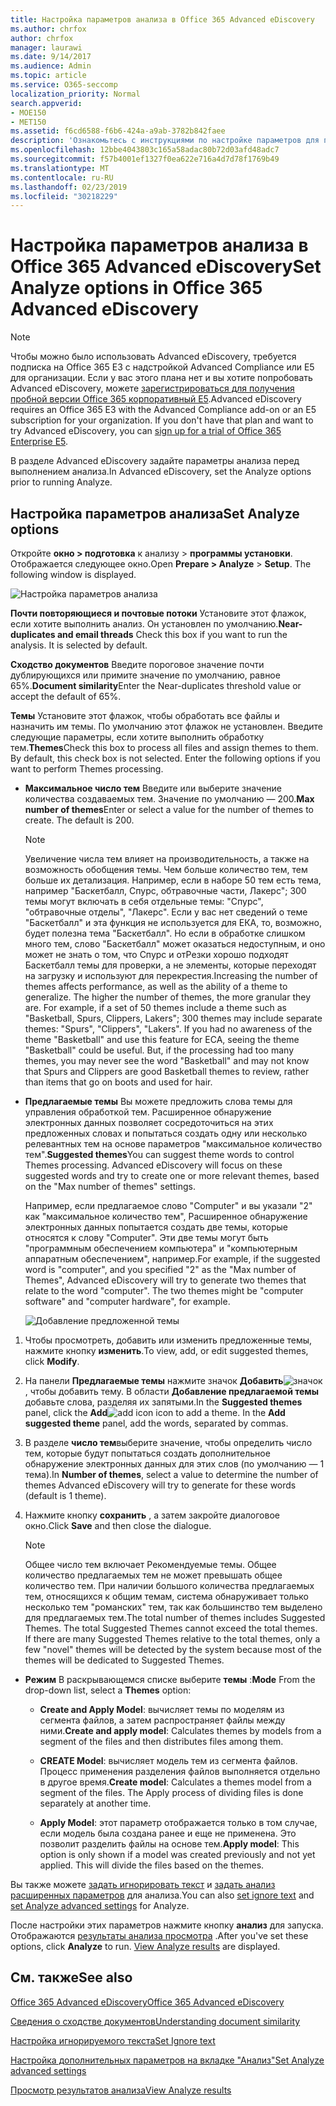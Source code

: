 ```yaml
---
title: Настройка параметров анализа в Office 365 Advanced eDiscovery
ms.author: chrfox
author: chrfox
manager: laurawi
ms.date: 9/14/2017
ms.audience: Admin
ms.topic: article
ms.service: O365-seccomp
localization_priority: Normal
search.appverid:
- MOE150
- MET150
ms.assetid: f6cd6588-f6b6-424a-a9ab-3782b842faee
description: 'Ознакомьтесь с инструкциями по настройке параметров для процесса анализа в Office 365 Advanced eDiscovery, включая почти повторяющиеся, почтовые потоки и темы.  '
ms.openlocfilehash: 12bbe4043803c165a58adac80b72d03afd48adc7
ms.sourcegitcommit: f57b4001ef1327f0ea622e716a4d7d78f1769b49
ms.translationtype: MT
ms.contentlocale: ru-RU
ms.lasthandoff: 02/23/2019
ms.locfileid: "30218229"
---
```

# <a name="set-analyze-options-in-office-365-advanced-ediscovery"></a><span data-ttu-id="0a808-103">Настройка параметров анализа в Office 365 Advanced eDiscovery</span><span class="sxs-lookup"><span data-stu-id="0a808-103">Set Analyze options in Office 365 Advanced eDiscovery</span></span>

> [!NOTE]
> <span data-ttu-id="0a808-p101">Чтобы можно было использовать Advanced eDiscovery, требуется подписка на Office 365 E3 с надстройкой Advanced Compliance или E5 для организации. Если у вас этого плана нет и вы хотите попробовать Advanced eDiscovery, можете [зарегистрироваться для получения пробной версии Office 365 корпоративный E5](https://go.microsoft.com/fwlink/p/?LinkID=698279).</span><span class="sxs-lookup"><span data-stu-id="0a808-p101">Advanced eDiscovery requires an Office 365 E3 with the Advanced Compliance add-on or an E5 subscription for your organization. If you don't have that plan and want to try Advanced eDiscovery, you can [sign up for a trial of Office 365 Enterprise E5](https://go.microsoft.com/fwlink/p/?LinkID=698279).</span></span> 
  
<span data-ttu-id="0a808-106">В разделе Advanced eDiscovery задайте параметры анализа перед выполнением анализа.</span><span class="sxs-lookup"><span data-stu-id="0a808-106">In Advanced eDiscovery, set the Analyze options prior to running Analyze.</span></span>
  
## <a name="set-analyze-options"></a><span data-ttu-id="0a808-107">Настройка параметров анализа</span><span class="sxs-lookup"><span data-stu-id="0a808-107">Set Analyze options</span></span>

<span data-ttu-id="0a808-p102">Откройте **окно \> подготовка** к анализу \> **программы установки**. Отображается следующее окно.</span><span class="sxs-lookup"><span data-stu-id="0a808-p102">Open **Prepare \> Analyze** \> **Setup**. The following window is displayed.</span></span>
  
![Настройка параметров анализа](media/c3ec7a92-8484-4812-b98c-aa3eb740e5b7.png)
  
 <span data-ttu-id="0a808-p103">**Почти повторяющиеся и почтовые потоки** Установите этот флажок, если хотите выполнить анализ. Он установлен по умолчанию.</span><span class="sxs-lookup"><span data-stu-id="0a808-p103">**Near-duplicates and email threads** Check this box if you want to run the analysis. It is selected by default.</span></span> 
  
 <span data-ttu-id="0a808-113">**Сходство документов** Введите пороговое значение почти дублирующихся или примите значение по умолчанию, равное 65%.</span><span class="sxs-lookup"><span data-stu-id="0a808-113">**Document similarity**Enter the Near-duplicates threshold value or accept the default of 65%.</span></span> 
  
 <span data-ttu-id="0a808-p104">**Темы** Установите этот флажок, чтобы обработать все файлы и назначить им темы. По умолчанию этот флажок не установлен. Введите следующие параметры, если хотите выполнить обработку тем.</span><span class="sxs-lookup"><span data-stu-id="0a808-p104">**Themes**Check this box to process all files and assign themes to them. By default, this check box is not selected. Enter the following options if you want to perform Themes processing.</span></span>
  
- <span data-ttu-id="0a808-p105">**Максимальное число тем** Введите или выберите значение количества создаваемых тем. Значение по умолчанию — 200.</span><span class="sxs-lookup"><span data-stu-id="0a808-p105">**Max number of themes**Enter or select a value for the number of themes to create. The default is 200.</span></span> 
    
    > [!NOTE]
    > <span data-ttu-id="0a808-p106">Увеличение числа тем влияет на производительность, а также на возможность обобщения темы. Чем больше количество тем, тем больше их детализация. Например, если в наборе 50 тем есть тема, например "Баскетбалл, Спурс, обтравочные части, Лакерс"; 300 темы могут включать в себя отдельные темы: "Спурс", "обтравочные отделы", "Лакерс". Если у вас нет сведений о теме "Баскетбалл" и эта функция не используется для ЕКА, то, возможно, будет полезна тема "Баскетбалл". Но если в обработке слишком много тем, слово "Баскетбалл" может оказаться недоступным, и оно может не знать о том, что Спурс и отРезки хорошо подходят Баскетбалл темы для проверки, а не элементы, которые переходят на загрузку и используют для перекрестия.</span><span class="sxs-lookup"><span data-stu-id="0a808-p106">Increasing the number of themes affects performance, as well as the ability of a theme to generalize. The higher the number of themes, the more granular they are. For example, if a set of 50 themes include a theme such as "Basketball, Spurs, Clippers, Lakers"; 300 themes may include separate themes: "Spurs", "Clippers", "Lakers". If you had no awareness of the theme "Basketball" and use this feature for ECA, seeing the theme "Basketball" could be useful. But, if the processing had too many themes, you may never see the word "Basketball" and may not know that Spurs and Clippers are good Basketball themes to review, rather than items that go on boots and used for hair.</span></span> 
  
- <span data-ttu-id="0a808-p107">**Предлагаемые темы** Вы можете предложить слова темы для управления обработкой тем. Расширенное обнаружение электронных данных позволяет сосредоточиться на этих предложенных словах и попытаться создать одну или несколько релевантных тем на основе параметров "максимальное количество тем".</span><span class="sxs-lookup"><span data-stu-id="0a808-p107">**Suggested themes**You can suggest theme words to control Themes processing. Advanced eDiscovery will focus on these suggested words and try to create one or more relevant themes, based on the "Max number of themes" settings.</span></span> 
    
    <span data-ttu-id="0a808-p108">Например, если предлагаемое слово "Computer" и вы указали "2" как "максимальное количество тем", Расширенное обнаружение электронных данных попытается создать две темы, которые относятся к слову "Computer". Эти две темы могут быть "программным обеспечением компьютера" и "компьютерным аппаратным обеспечением", например.</span><span class="sxs-lookup"><span data-stu-id="0a808-p108">For example, if the suggested word is "computer", and you specified "2" as the "Max number of Themes", Advanced eDiscovery will try to generate two themes that relate to the word "computer". The two themes might be "computer software" and "computer hardware", for example.</span></span> 
    
    ![Добавление предложенной темы](media/06e9ffd3-a76c-423b-b450-9e465eb9a02f.png)
  
1. <span data-ttu-id="0a808-129">Чтобы просмотреть, добавить или изменить предложенные темы, нажмите кнопку **изменить**.</span><span class="sxs-lookup"><span data-stu-id="0a808-129">To view, add, or edit suggested themes, click **Modify**.</span></span>
    
2. <span data-ttu-id="0a808-p109">На панели **Предлагаемые темы** нажмите значок **Добавить**![значок](media/c2dd8b3a-5a22-412c-a7fa-143f5b2b5612.png) , чтобы добавить тему. В области **Добавление предлагаемой темы** добавьте слова, разделяя их запятыми.</span><span class="sxs-lookup"><span data-stu-id="0a808-p109">In the **Suggested themes** panel, click the **Add**![add icon](media/c2dd8b3a-5a22-412c-a7fa-143f5b2b5612.png) icon to add a theme. In the **Add suggested theme** panel, add the words, separated by commas.</span></span> 
    
3. <span data-ttu-id="0a808-132">В разделе **число тем**выберите значение, чтобы определить число тем, которые будут попытаться создать дополнительное обнаружение электронных данных для этих слов (по умолчанию — 1 тема).</span><span class="sxs-lookup"><span data-stu-id="0a808-132">In **Number of themes**, select a value to determine the number of themes Advanced eDiscovery will try to generate for these words (default is 1 theme).</span></span>
    
4. <span data-ttu-id="0a808-133">Нажмите кнопку **сохранить** , а затем закройте диалоговое окно.</span><span class="sxs-lookup"><span data-stu-id="0a808-133">Click **Save** and then close the dialogue.</span></span> 
    
    > [!NOTE]
    > <span data-ttu-id="0a808-p110">Общее число тем включает Рекомендуемые темы. Общее количество предлагаемых тем не может превышать общее количество тем. При наличии большого количества предлагаемых тем, относящихся к общим темам, система обнаруживает только несколько тем "романских" тем, так как большинство тем выделено для предлагаемых тем.</span><span class="sxs-lookup"><span data-stu-id="0a808-p110">The total number of themes includes Suggested Themes. The total Suggested Themes cannot exceed the total themes. If there are many Suggested Themes relative to the total themes, only a few "novel" themes will be detected by the system because most of the themes will be dedicated to Suggested Themes.</span></span> 
  
- <span data-ttu-id="0a808-137">**Режим** В раскрывающемся списке выберите **темы** :</span><span class="sxs-lookup"><span data-stu-id="0a808-137">**Mode** From the drop-down list, select a **Themes** option:</span></span> 
    
  - <span data-ttu-id="0a808-138">**Create and Apply Model**: вычисляет темы по моделям из сегмента файлов, а затем распространяет файлы между ними.</span><span class="sxs-lookup"><span data-stu-id="0a808-138">**Create and apply model**: Calculates themes by models from a segment of the files and then distributes files among them.</span></span>
    
  - <span data-ttu-id="0a808-p111">**CREATE Model**: вычисляет модель тем из сегмента файлов. Процесс применения разделения файлов выполняется отдельно в другое время.</span><span class="sxs-lookup"><span data-stu-id="0a808-p111">**Create model**: Calculates a themes model from a segment of the files. The Apply process of dividing files is done separately at another time.</span></span>
    
  - <span data-ttu-id="0a808-p112">**Apply Model**: этот параметр отображается только в том случае, если модель была создана ранее и еще не применена. Это позволит разделить файлы на основе тем.</span><span class="sxs-lookup"><span data-stu-id="0a808-p112">**Apply model**: This option is only shown if a model was created previously and not yet applied. This will divide the files based on the themes.</span></span>
    
<span data-ttu-id="0a808-143">Вы также можете [задать игнорировать текст](set-ignore-text-in-advanced-ediscovery.md) и [задать анализ расширенных параметров](set-analyze-advanced-settings-in-advanced-ediscovery.md) для анализа.</span><span class="sxs-lookup"><span data-stu-id="0a808-143">You can also [set ignore text](set-ignore-text-in-advanced-ediscovery.md) and [set Analyze advanced settings](set-analyze-advanced-settings-in-advanced-ediscovery.md) for Analyze.</span></span> 
  
<span data-ttu-id="0a808-p113">После настройки этих параметров нажмите кнопку **анализ** для запуска. Отображаются [результаты анализа просмотра](view-analyze-results-in-advanced-ediscovery.md) .</span><span class="sxs-lookup"><span data-stu-id="0a808-p113">After you've set these options, click **Analyze** to run. [View Analyze results](view-analyze-results-in-advanced-ediscovery.md) are displayed.</span></span> 
  
## <a name="see-also"></a><span data-ttu-id="0a808-146">См. также</span><span class="sxs-lookup"><span data-stu-id="0a808-146">See also</span></span>

[<span data-ttu-id="0a808-147">Office 365 Advanced eDiscovery</span><span class="sxs-lookup"><span data-stu-id="0a808-147">Office 365 Advanced eDiscovery</span></span>](office-365-advanced-ediscovery.md)
  
[<span data-ttu-id="0a808-148">Сведения о сходстве документов</span><span class="sxs-lookup"><span data-stu-id="0a808-148">Understanding document similarity</span></span>](understand-document-similarity-in-advanced-ediscovery.md)
  
[<span data-ttu-id="0a808-149">Настройка игнорируемого текста</span><span class="sxs-lookup"><span data-stu-id="0a808-149">Set Ignore text </span></span>](set-ignore-text-in-advanced-ediscovery.md)
  
[<span data-ttu-id="0a808-150">Настройка дополнительных параметров на вкладке "Анализ"</span><span class="sxs-lookup"><span data-stu-id="0a808-150">Set Analyze advanced settings</span></span>](set-analyze-advanced-settings-in-advanced-ediscovery.md)
  
[<span data-ttu-id="0a808-151">Просмотр результатов анализа</span><span class="sxs-lookup"><span data-stu-id="0a808-151">View Analyze results</span></span>](view-analyze-results-in-advanced-ediscovery.md)


